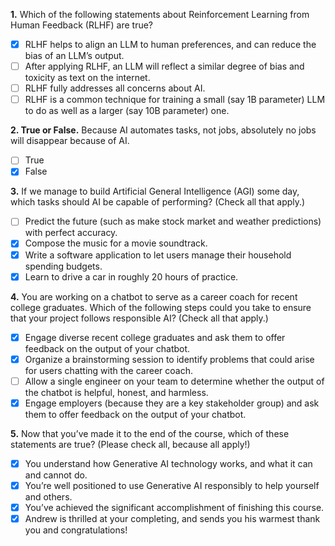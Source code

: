 **1.** Which of the following statements about Reinforcement Learning from Human Feedback (RLHF) are true?
- [x] RLHF helps to align an LLM to human preferences, and can reduce the bias of an LLM’s output.
- [ ] After applying RLHF, an LLM will reflect a similar degree of bias and toxicity as text on the internet.
- [ ] RLHF fully addresses all concerns about AI.
- [ ] RLHF is a common technique for training a small (say 1B parameter) LLM to do as well as a larger (say 10B parameter) one.

**2. True or False.** Because AI automates tasks, not jobs, absolutely no jobs will disappear because of AI.
- [ ] True
- [x] False

**3.** If we manage to build Artificial General Intelligence (AGI) some day, which tasks should AI be capable of performing? (Check all that apply.)
- [ ] Predict the future (such as make stock market and weather predictions) with perfect accuracy.
- [x] Compose the music for a movie soundtrack.
- [x] Write a software application to let users manage their household spending budgets.
- [x] Learn to drive a car in roughly 20 hours of practice.

**4.** You are working on a chatbot to serve as a career coach for recent college graduates. Which of the following steps could you take to ensure that your project follows responsible AI? (Check all that apply.)
- [x] Engage diverse recent college graduates and ask them to offer feedback on the output of your chatbot.
- [x] Organize a brainstorming session to identify problems that could arise for users chatting with the career coach.
- [ ] Allow a single engineer on your team to determine whether the output of the chatbot is helpful, honest, and harmless.
- [x] Engage employers (because they are a key stakeholder group) and ask them to offer feedback on the output of your chatbot.

**5.** Now that you’ve made it to the end of the course, which of these statements are true? (Please check all, because all apply!)
- [x] You understand how Generative AI technology works, and what it can and cannot do.
- [x] You’re well positioned to use Generative AI responsibly to help yourself and others.
- [x] You’ve achieved the significant accomplishment of finishing this course.
- [x] Andrew is thrilled at your completing, and sends you his warmest thank you and congratulations!
